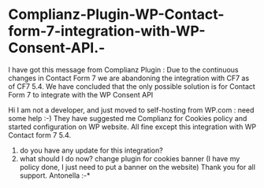 # Complianz-Plugin-WP-Contact-form-7-integration-with-WP-Consent-API.-
I have got this message from Complianz Plugin : Due to the continuous changes in Contact Form 7 we are abandoning the integration with CF7 as of CF7 5.4. We have concluded that the only possible solution is for Contact Form 7 to integrate with the WP Consent API


Hi I am not a developer, and just moved to self-hosting from WP.com : need some help :-) 
They have suggested me Complianz for Cookies policy and started configuration on WP website. All fine except this integration with WP Contact form 7 5.4. 
1. do you have any update for this integration?
2. what should I do now? change plugin for cookies banner (I have my policy done, I just need to put a banner on the website)
   Thank you for all support. Antonella :-*
   
